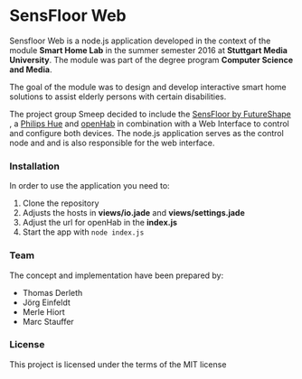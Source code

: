 # SensFloor Web

Sensfloor Web is a node.js application developed in the context of the module **Smart Home Lab** in the summer semester 2016 at **Stuttgart Media University**. The module was part of the degree program **Computer Science and Media**.

The goal of the module was to design and develop interactive smart home solutions to assist elderly persons with certain disabilities.

The project group Smeep decided to include the [SensFloor by FutureShape](http://www.future-shape.com/index.php/en/technologies/23/sensfloor-large-area-sensor-system) , a [Philips Hue](http://www2.meethue.com/de-DE) and [openHab](http://www.openhab.org/) in combination with a Web Interface to control and configure both devices. The node.js application serves as the control node and and is also responsible for the web interface. 

### Installation
In order to use the application you need to:

1. Clone the repository
2. Adjusts the hosts in **views/io.jade** and **views/settings.jade**
3. Adjust the url for openHab in the **index.js**
4. Start the app with ```node index.js```

### Team
The concept and implementation have been prepared by:

- Thomas Derleth
- Jörg Einfeldt
- Merle Hiort
- Marc Stauffer

### License
This project is licensed under the terms of the MIT license
